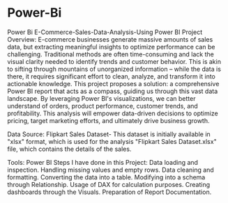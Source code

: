 # Power-Bi
Power Bi
E-Commerce-Sales-Data-Analysis-Using Power BI
Project Overview:
E-commerce businesses generate massive amounts of sales data, but extracting meaningful insights to optimize performance can be challenging. Traditional methods are often time-consuming and lack the visual clarity needed to identify trends and customer behavior. This is akin to sifting through mountains of unorganized information – while the data is there, it requires significant effort to clean, analyze, and transform it into actionable knowledge. This project proposes a solution: a comprehensive Power BI report that acts as a compass, guiding us through this vast data landscape. By leveraging Power BI's visualizations, we can better understand of orders, product performance, customer trends, and profitability. This analysis will empower data-driven decisions to optimize pricing, target marketing efforts, and ultimately drive business growth.

Data Source:
Flipkart Sales Dataset- This dataset is initially available in "xlsx" format, which is used for the analysis "Flipkart Sales Dataset.xlsx" file, which contains the details of the sales.

Tools:
Power BI
Steps I have done in this Project:
Data loading and inspection.
Handling missing values and empty rows.
Data cleaning and formatting.
Converting the data into a table.
Modifying into a schema through Relationship.
Usage of DAX for calculation purposes.
Creating dashboards through the Visuals.
Preparation of Report Documentation.
